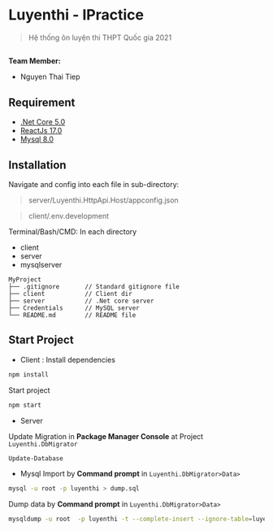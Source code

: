 # Luyenthi - IPractice

> Hệ thống ôn luyện thi THPT Quốc gia 2021

##

**Team Member:**

- Nguyen Thai Tiep

## Requirement

- [.Net Core 5.0](https://docs.microsoft.com/en-us/ef/core/)
- [ReactJs 17.0](https://reactjs.org/docs/getting-started.html)
- [Mysql 8.0](https://dev.mysql.com/downloads/)

## Installation

Navigate and config into each file in sub-directory:

> server/Luyenthi.HttpApi.Host/appconfig.json

> client/.env.development

Terminal/Bash/CMD:
In each directory

- client
- server
- mysqlserver

```
MyProject
├── .gitignore       // Standard gitignore file
├── client           // Client dir
├── server           // .Net core server
├── Credentials      // MySQL server
└── README.md        // README file

```

## Start Project

- Client :
  Install dependencies

```sh
npm install
```

Start project

```sh
npm start
```

- Server

Update Migration in **Package Manager Console** at Project `Luyenthi.DbMigrator`

```sh
Update-Database
```

- Mysql
  Import by **Command prompt** in `Luyenthi.DbMigrator>Data>`

```sh
mysql -u root -p luyenthi > dump.sql
```
Dump data by **Command prompt** in `Luyenthi.DbMigrator>Data>`
```sh
mysqldump -u root  -p luyenthi -t --complete-insert --ignore-table=luyenthi.table1 > dump.sql
```
